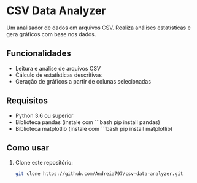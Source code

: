 # CSV Data Analyzer

Um analisador de dados em arquivos CSV. Realiza análises estatísticas e gera gráficos com base nos dados.

## Funcionalidades

- Leitura e análise de arquivos CSV
- Cálculo de estatísticas descritivas
- Geração de gráficos a partir de colunas selecionadas

## Requisitos
- Python 3.6 ou superior
- Biblioteca pandas (instale com  ```bash pip install pandas)
- Biblioteca matplotlib (instale com  ```bash pip install matplotlib)

## Como usar

1. Clone este repositório:
   ```bash
   git clone https://github.com/Andreia797/csv-data-analyzer.git
